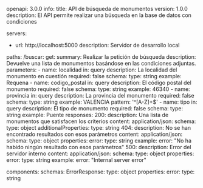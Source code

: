 openapi: 3.0.0
info:
  title: API de búsqueda de monumentos
  version: 1.0.0
  description: El API permite realizar una búsqueda en la base de datos con condiciones

servers:
  - url: http://localhost:5000
    description: Servidor de desarrollo local

paths:
  /buscar:
    get:
      summary: Realizar la petición de búsqueda
      description: Devuelve una lista de monumentos basándose en las condiciones adjuntas.
      parameters:
        - name: localidad
          in: query
          description: La localidad del monumento en cuestión
          required: false
          schema:
            type: string
            example: Requena
        - name: codigo_postal
          in: query
          description: El código postal del monumento
          required: false
          schema:
            type: string
            example: 46340
        - name: provincia
          in: query
          description: La provincia del monumento
          required: false
          schema:
            type: string
            example: VALENCIA
            pattern: '^[A-Z]+$'
        - name: tipo
          in: query
          description: El tipo de monumento
          required: false
          schema:
            type: string
            example: Puente
      responses:
        200:
          description: Una lista de monumentos que satisfacen los criterios
          content:
            application/json:
              schema:
                type: object
                additionalProperties:
                  type: string
        404:
          description: No se han encontrado resultados con esos parámetros
          content:
            application/json:
              schema:
                type: object
                properties:
                  error:
                    type: string
              example:
                error: "No ha habido ningún resultado con esos parámetros"
        500:
          description: Error del servidor interno
          content:
            application/json:
              schema:
                type: object
                properties:
                  error:
                    type: string
              example:
                error: "Internal server error"

components:
  schemas:
    ErrorResponse:
      type: object
      properties:
        error:
          type: string
